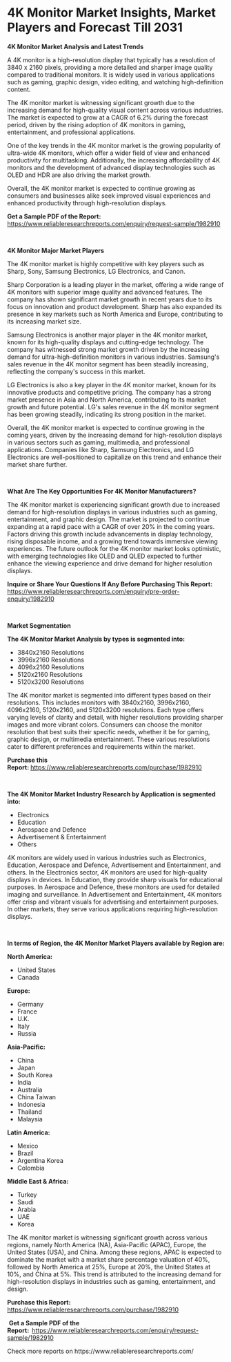 <p><h1>4K Monitor Market Insights, Market Players and Forecast Till 2031</h1></p><p><strong>4K Monitor Market Analysis and Latest Trends</strong></p>
<p><p>A 4K monitor is a high-resolution display that typically has a resolution of 3840 x 2160 pixels, providing a more detailed and sharper image quality compared to traditional monitors. It is widely used in various applications such as gaming, graphic design, video editing, and watching high-definition content.</p><p>The 4K monitor market is witnessing significant growth due to the increasing demand for high-quality visual content across various industries. The market is expected to grow at a CAGR of 6.2% during the forecast period, driven by the rising adoption of 4K monitors in gaming, entertainment, and professional applications.</p><p>One of the key trends in the 4K monitor market is the growing popularity of ultra-wide 4K monitors, which offer a wider field of view and enhanced productivity for multitasking. Additionally, the increasing affordability of 4K monitors and the development of advanced display technologies such as OLED and HDR are also driving the market growth.</p><p>Overall, the 4K monitor market is expected to continue growing as consumers and businesses alike seek improved visual experiences and enhanced productivity through high-resolution displays.</p></p>
<p><strong>Get a Sample PDF of the Report:&nbsp;</strong> <a href="https://www.reliableresearchreports.com/enquiry/request-sample/1982910">https://www.reliableresearchreports.com/enquiry/request-sample/1982910</a></p>
<p>&nbsp;</p>
<p><strong>4K Monitor Major Market Players</strong></p>
<p><p>The 4K monitor market is highly competitive with key players such as Sharp, Sony, Samsung Electronics, LG Electronics, and Canon. </p><p>Sharp Corporation is a leading player in the market, offering a wide range of 4K monitors with superior image quality and advanced features. The company has shown significant market growth in recent years due to its focus on innovation and product development. Sharp has also expanded its presence in key markets such as North America and Europe, contributing to its increasing market size.</p><p>Samsung Electronics is another major player in the 4K monitor market, known for its high-quality displays and cutting-edge technology. The company has witnessed strong market growth driven by the increasing demand for ultra-high-definition monitors in various industries. Samsung's sales revenue in the 4K monitor segment has been steadily increasing, reflecting the company's success in this market.</p><p>LG Electronics is also a key player in the 4K monitor market, known for its innovative products and competitive pricing. The company has a strong market presence in Asia and North America, contributing to its market growth and future potential. LG's sales revenue in the 4K monitor segment has been growing steadily, indicating its strong position in the market.</p><p>Overall, the 4K monitor market is expected to continue growing in the coming years, driven by the increasing demand for high-resolution displays in various sectors such as gaming, multimedia, and professional applications. Companies like Sharp, Samsung Electronics, and LG Electronics are well-positioned to capitalize on this trend and enhance their market share further.</p></p>
<p>&nbsp;</p>
<p><strong>What Are The Key Opportunities For 4K Monitor Manufacturers?</strong></p>
<p><p>The 4K monitor market is experiencing significant growth due to increased demand for high-resolution displays in various industries such as gaming, entertainment, and graphic design. The market is projected to continue expanding at a rapid pace with a CAGR of over 20% in the coming years. Factors driving this growth include advancements in display technology, rising disposable income, and a growing trend towards immersive viewing experiences. The future outlook for the 4K monitor market looks optimistic, with emerging technologies like OLED and QLED expected to further enhance the viewing experience and drive demand for higher resolution displays.</p></p>
<p><strong>Inquire or Share Your Questions If Any Before Purchasing This Report:</strong> <a href="https://www.reliableresearchreports.com/enquiry/pre-order-enquiry/1982910">https://www.reliableresearchreports.com/enquiry/pre-order-enquiry/1982910</a></p>
<p>&nbsp;</p>
<p><strong>Market Segmentation</strong></p>
<p><strong>The 4K Monitor Market Analysis by types is segmented into:</strong></p>
<p><ul><li>3840x2160 Resolutions</li><li>3996x2160 Resolutions</li><li>4096x2160 Resolutions</li><li>5120x2160 Resolutions</li><li>5120x3200 Resolutions</li></ul></p>
<p><p>The 4K monitor market is segmented into different types based on their resolutions. This includes monitors with 3840x2160, 3996x2160, 4096x2160, 5120x2160, and 5120x3200 resolutions. Each type offers varying levels of clarity and detail, with higher resolutions providing sharper images and more vibrant colors. Consumers can choose the monitor resolution that best suits their specific needs, whether it be for gaming, graphic design, or multimedia entertainment. These various resolutions cater to different preferences and requirements within the market.</p></p>
<p><strong>Purchase this Report:&nbsp;</strong><a href="https://www.reliableresearchreports.com/purchase/1982910">https://www.reliableresearchreports.com/purchase/1982910</a></p>
<p>&nbsp;</p>
<p><strong>The 4K Monitor Market Industry Research by Application is segmented into:</strong></p>
<p><ul><li>Electronics</li><li>Education</li><li>Aerospace and Defence</li><li>Advertisement & Entertainment</li><li>Others</li></ul></p>
<p><p>4K monitors are widely used in various industries such as Electronics, Education, Aerospace and Defence, Advertisement and Entertainment, and others. In the Electronics sector, 4K monitors are used for high-quality displays in devices. In Education, they provide sharp visuals for educational purposes. In Aerospace and Defence, these monitors are used for detailed imaging and surveillance. In Advertisement and Entertainment, 4K monitors offer crisp and vibrant visuals for advertising and entertainment purposes. In other markets, they serve various applications requiring high-resolution displays.</p></p>
<p>&nbsp;</p>
<p><strong>In terms of Region, the 4K Monitor Market Players available by Region are:</strong></p>
<p>
    <p> <strong> North America: </strong>
        <ul>
            <li>United States</li>
            <li>Canada</li>
        </ul>
        </p> 
    <p> <strong> Europe: </strong>
        <ul>
            <li>Germany</li>
            <li>France</li>
            <li>U.K.</li>
            <li>Italy</li>
            <li>Russia</li>
        </ul>
        </p> 
    <p> <strong> Asia-Pacific: </strong>
        <ul>
            <li>China</li>
            <li>Japan</li>
            <li>South Korea</li>
            <li>India</li>
            <li>Australia</li>
            <li>China Taiwan</li>
            <li>Indonesia</li>
            <li>Thailand</li>
            <li>Malaysia</li>
        </ul>
        </p> 
    <p> <strong> Latin America: </strong>
        <ul>
            <li>Mexico</li>
            <li>Brazil</li>
            <li>Argentina Korea</li>
            <li>Colombia</li>
        </ul>
        </p> 
    <p> <strong> Middle East & Africa: </strong>
        <ul>
            <li>Turkey</li>
            <li>Saudi</li>
            <li>Arabia</li>
            <li>UAE</li>
            <li>Korea</li>
        </ul>
    </p>
    </p>
<p><p>The 4K monitor market is witnessing significant growth across various regions, namely North America (NA), Asia-Pacific (APAC), Europe, the United States (USA), and China. Among these regions, APAC is expected to dominate the market with a market share percentage valuation of 40%, followed by North America at 25%, Europe at 20%, the United States at 10%, and China at 5%. This trend is attributed to the increasing demand for high-resolution displays in industries such as gaming, entertainment, and design.</p></p>
<p><strong>Purchase this Report: </strong><a href="https://www.reliableresearchreports.com/purchase/1982910">https://www.reliableresearchreports.com/purchase/1982910</a></p>
<p>&nbsp;<strong>Get a Sample PDF of the Report:&nbsp;&nbsp;</strong><a href="https://www.reliableresearchreports.com/enquiry/request-sample/1982910">https://www.reliableresearchreports.com/enquiry/request-sample/1982910</a></p>
<p><strong></strong></p>
<p>Check more reports on https://www.reliableresearchreports.com/</p>
